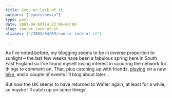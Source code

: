 ```yaml
---
title: Sun, or lack of it
authors: ["synesthesia"]
type: post
date: 2003-04-09T14:23:06+00:00
slug: sun-or-lack-of-it 
aliases: ["/2003/04/09/sun-or-lack-of-it"]

---
```

As I&#8217;ve noted before, my blogging seems to be in inverse proportion to sunlight &#8211; the last few weeks have been a fabulous spring here in South East England so I&#8217;ve found myself losing interest in scouring the network for things to comment on. That, plus catching up with friends, [playing][1] on a new [bike][2], and a couple of events I&#8217;ll blog about later&#8230;

But now the UK seems to have returned to Winter again, at least for a while, so maybe I&#8217;ll catch up on some things!

 [1]: https://www.ruislipwoods.co.uk/ "Ruislip Woods"
 [2]: https://www.specialized.com/SBCBkFamily.jsp?bl=mountain&my=2003&fan=Hardrock "My new bike!"